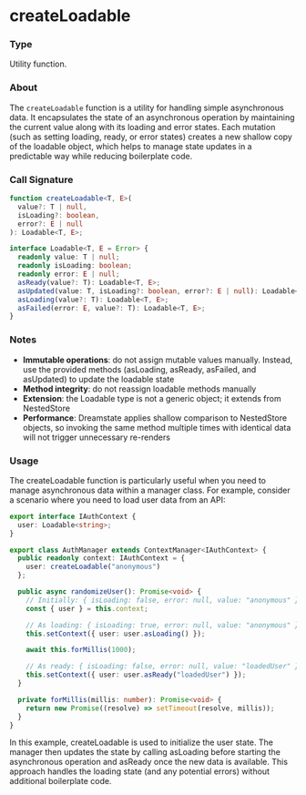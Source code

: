 # createLoadable

### Type

Utility function.

### About

The `createLoadable` function is a utility for handling simple asynchronous data. It encapsulates the state of
an asynchronous operation by maintaining the current value along with its loading and error states. Each mutation
(such as setting loading, ready, or error states) creates a new shallow copy of the loadable object, which helps
to manage state updates in a predictable way while reducing boilerplate code.

### Call Signature

```typescript
function createLoadable<T, E>(
  value?: T | null,
  isLoading?: boolean,
  error?: E | null
): Loadable<T, E>;
```

```typescript
interface Loadable<T, E = Error> {
  readonly value: T | null;
  readonly isLoading: boolean;
  readonly error: E | null;
  asReady(value?: T): Loadable<T, E>;
  asUpdated(value: T, isLoading?: boolean, error?: E | null): Loadable<T, E>;
  asLoading(value?: T): Loadable<T, E>;
  asFailed(error: E, value?: T): Loadable<T, E>;
}
```

### Notes

- **Immutable operations**: do not assign mutable values manually. Instead, use the provided methods
  (asLoading, asReady, asFailed, and asUpdated) to update the loadable state
- **Method integrity**: do not reassign loadable methods manually
- **Extension**: the Loadable type is not a generic object; it extends from NestedStore
- **Performance**: Dreamstate applies shallow comparison to NestedStore objects, so invoking the same method
  multiple times with identical data will not trigger unnecessary re-renders

### Usage

The createLoadable function is particularly useful when you need to manage asynchronous data within a manager class.
For example, consider a scenario where you need to load user data from an API:

```typescript
export interface IAuthContext {
  user: Loadable<string>;
}

export class AuthManager extends ContextManager<IAuthContext> {
  public readonly context: IAuthContext = {
    user: createLoadable("anonymous")
  };

  public async randomizeUser(): Promise<void> {
    // Initially: { isLoading: false, error: null, value: "anonymous" }
    const { user } = this.context;

    // As loading: { isLoading: true, error: null, value: "anonymous" }
    this.setContext({ user: user.asLoading() });

    await this.forMillis(1000);

    // As ready: { isLoading: false, error: null, value: "loadedUser" }
    this.setContext({ user: user.asReady("loadedUser") });
  }

  private forMillis(millis: number): Promise<void> {
    return new Promise((resolve) => setTimeout(resolve, millis));
  }
}
```

In this example, createLoadable is used to initialize the user state.
The manager then updates the state by calling asLoading before starting the asynchronous operation and asReady once
the new data is available. This approach handles the loading state (and any potential errors) without additional
boilerplate code.
